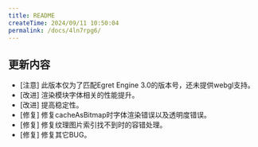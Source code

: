 ```yaml
---
title: README
createTime: 2024/09/11 10:50:04
permalink: /docs/4ln7rpg6/
---
```

## 更新内容

* [注意] 此版本仅为了匹配Egret Engine 3.0的版本号，还未提供webgl支持。
* [改进] 渲染模块字体相关的性能提升。
* [改进] 提高稳定性。
* [修复] 修复cacheAsBitmap时字体渲染错误以及透明度错误。
* [修复] 修复纹理图片索引找不到时的容错处理。
* [修复] 修复其它BUG。
